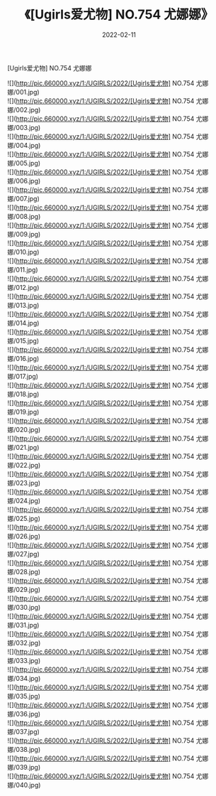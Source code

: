 ﻿---
layout: post
title:  《[Ugirls爱尤物] NO.754 尤娜娜》
date:   2022-02-11
img: http://pic.660000.xyz/1:/UGIRLS/2022/[Ugirls爱尤物] NO.754 尤娜娜/000.jpg
categories: [美女, 清纯, 唯美]
---

[Ugirls爱尤物] NO.754 尤娜娜

 ![](http://pic.660000.xyz/1:/UGIRLS/2022/[Ugirls爱尤物] NO.754 尤娜娜/001.jpg) <br>![](http://pic.660000.xyz/1:/UGIRLS/2022/[Ugirls爱尤物] NO.754 尤娜娜/002.jpg) <br>![](http://pic.660000.xyz/1:/UGIRLS/2022/[Ugirls爱尤物] NO.754 尤娜娜/003.jpg) <br>![](http://pic.660000.xyz/1:/UGIRLS/2022/[Ugirls爱尤物] NO.754 尤娜娜/004.jpg) <br>![](http://pic.660000.xyz/1:/UGIRLS/2022/[Ugirls爱尤物] NO.754 尤娜娜/005.jpg) <br>![](http://pic.660000.xyz/1:/UGIRLS/2022/[Ugirls爱尤物] NO.754 尤娜娜/006.jpg) <br>![](http://pic.660000.xyz/1:/UGIRLS/2022/[Ugirls爱尤物] NO.754 尤娜娜/007.jpg) <br>![](http://pic.660000.xyz/1:/UGIRLS/2022/[Ugirls爱尤物] NO.754 尤娜娜/008.jpg) <br>![](http://pic.660000.xyz/1:/UGIRLS/2022/[Ugirls爱尤物] NO.754 尤娜娜/009.jpg) <br>![](http://pic.660000.xyz/1:/UGIRLS/2022/[Ugirls爱尤物] NO.754 尤娜娜/010.jpg) <br>![](http://pic.660000.xyz/1:/UGIRLS/2022/[Ugirls爱尤物] NO.754 尤娜娜/011.jpg) <br>![](http://pic.660000.xyz/1:/UGIRLS/2022/[Ugirls爱尤物] NO.754 尤娜娜/012.jpg) <br>![](http://pic.660000.xyz/1:/UGIRLS/2022/[Ugirls爱尤物] NO.754 尤娜娜/013.jpg) <br>![](http://pic.660000.xyz/1:/UGIRLS/2022/[Ugirls爱尤物] NO.754 尤娜娜/014.jpg) <br>![](http://pic.660000.xyz/1:/UGIRLS/2022/[Ugirls爱尤物] NO.754 尤娜娜/015.jpg) <br>![](http://pic.660000.xyz/1:/UGIRLS/2022/[Ugirls爱尤物] NO.754 尤娜娜/016.jpg) <br>![](http://pic.660000.xyz/1:/UGIRLS/2022/[Ugirls爱尤物] NO.754 尤娜娜/017.jpg) <br>![](http://pic.660000.xyz/1:/UGIRLS/2022/[Ugirls爱尤物] NO.754 尤娜娜/018.jpg) <br>![](http://pic.660000.xyz/1:/UGIRLS/2022/[Ugirls爱尤物] NO.754 尤娜娜/019.jpg) <br>![](http://pic.660000.xyz/1:/UGIRLS/2022/[Ugirls爱尤物] NO.754 尤娜娜/020.jpg) <br>![](http://pic.660000.xyz/1:/UGIRLS/2022/[Ugirls爱尤物] NO.754 尤娜娜/021.jpg) <br>![](http://pic.660000.xyz/1:/UGIRLS/2022/[Ugirls爱尤物] NO.754 尤娜娜/022.jpg) <br>![](http://pic.660000.xyz/1:/UGIRLS/2022/[Ugirls爱尤物] NO.754 尤娜娜/023.jpg) <br>![](http://pic.660000.xyz/1:/UGIRLS/2022/[Ugirls爱尤物] NO.754 尤娜娜/024.jpg) <br>![](http://pic.660000.xyz/1:/UGIRLS/2022/[Ugirls爱尤物] NO.754 尤娜娜/025.jpg) <br>![](http://pic.660000.xyz/1:/UGIRLS/2022/[Ugirls爱尤物] NO.754 尤娜娜/026.jpg) <br>![](http://pic.660000.xyz/1:/UGIRLS/2022/[Ugirls爱尤物] NO.754 尤娜娜/027.jpg) <br>![](http://pic.660000.xyz/1:/UGIRLS/2022/[Ugirls爱尤物] NO.754 尤娜娜/028.jpg) <br>![](http://pic.660000.xyz/1:/UGIRLS/2022/[Ugirls爱尤物] NO.754 尤娜娜/029.jpg) <br>![](http://pic.660000.xyz/1:/UGIRLS/2022/[Ugirls爱尤物] NO.754 尤娜娜/030.jpg) <br>![](http://pic.660000.xyz/1:/UGIRLS/2022/[Ugirls爱尤物] NO.754 尤娜娜/031.jpg) <br>![](http://pic.660000.xyz/1:/UGIRLS/2022/[Ugirls爱尤物] NO.754 尤娜娜/032.jpg) <br>![](http://pic.660000.xyz/1:/UGIRLS/2022/[Ugirls爱尤物] NO.754 尤娜娜/033.jpg) <br>![](http://pic.660000.xyz/1:/UGIRLS/2022/[Ugirls爱尤物] NO.754 尤娜娜/034.jpg) <br>![](http://pic.660000.xyz/1:/UGIRLS/2022/[Ugirls爱尤物] NO.754 尤娜娜/035.jpg) <br>![](http://pic.660000.xyz/1:/UGIRLS/2022/[Ugirls爱尤物] NO.754 尤娜娜/036.jpg) <br>![](http://pic.660000.xyz/1:/UGIRLS/2022/[Ugirls爱尤物] NO.754 尤娜娜/037.jpg) <br>![](http://pic.660000.xyz/1:/UGIRLS/2022/[Ugirls爱尤物] NO.754 尤娜娜/038.jpg) <br>![](http://pic.660000.xyz/1:/UGIRLS/2022/[Ugirls爱尤物] NO.754 尤娜娜/039.jpg) <br>![](http://pic.660000.xyz/1:/UGIRLS/2022/[Ugirls爱尤物] NO.754 尤娜娜/040.jpg) <br>